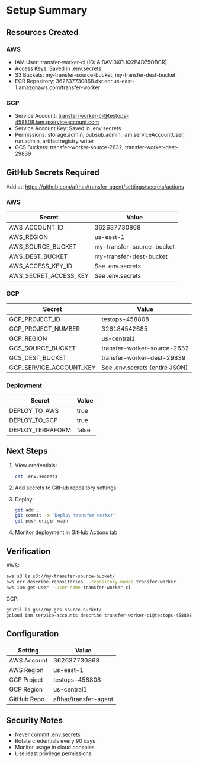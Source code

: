 # Setup Summary

## Resources Created

### AWS
- IAM User: transfer-worker-ci (ID: AIDAVI3XEUQ2P4D75OBCR)
- Access Keys: Saved in .env.secrets
- S3 Buckets: my-transfer-source-bucket, my-transfer-dest-bucket
- ECR Repository: 362637730868.dkr.ecr.us-east-1.amazonaws.com/transfer-worker

### GCP
- Service Account: transfer-worker-ci@testops-458808.iam.gserviceaccount.com
- Service Account Key: Saved in .env.secrets
- Permissions: storage.admin, pubsub.admin, iam.serviceAccountUser, run.admin, artifactregistry.writer
- GCS Buckets: transfer-worker-source-2632, transfer-worker-dest-29839

## GitHub Secrets Required

Add at: https://github.com/afthar/transfer-agent/settings/secrets/actions

### AWS

| Secret | Value |
|--------|-------|
| AWS_ACCOUNT_ID | 362637730868 |
| AWS_REGION | us-east-1 |
| AWS_SOURCE_BUCKET | my-transfer-source-bucket |
| AWS_DEST_BUCKET | my-transfer-dest-bucket |
| AWS_ACCESS_KEY_ID | See .env.secrets |
| AWS_SECRET_ACCESS_KEY | See .env.secrets |

### GCP

| Secret | Value |
|--------|-------|
| GCP_PROJECT_ID | testops-458808 |
| GCP_PROJECT_NUMBER | 326184542685 |
| GCP_REGION | us-central1 |
| GCS_SOURCE_BUCKET | transfer-worker-source-2632 |
| GCS_DEST_BUCKET | transfer-worker-dest-29839 |
| GCP_SERVICE_ACCOUNT_KEY | See .env.secrets (entire JSON) |

### Deployment

| Secret | Value |
|--------|-------|
| DEPLOY_TO_AWS | true |
| DEPLOY_TO_GCP | true |
| DEPLOY_TERRAFORM | false |

## Next Steps

1. View credentials:
   ```bash
   cat .env.secrets
   ```

2. Add secrets to GitHub repository settings

3. Deploy:
   ```bash
   git add .
   git commit -m "Deploy transfer worker"
   git push origin main
   ```

4. Monitor deployment in GitHub Actions tab

## Verification

AWS:
```bash
aws s3 ls s3://my-transfer-source-bucket/
aws ecr describe-repositories --repository-names transfer-worker
aws iam get-user --user-name transfer-worker-ci
```

GCP:
```bash
gsutil ls gs://my-gcs-source-bucket/
gcloud iam service-accounts describe transfer-worker-ci@testops-458808.iam.gserviceaccount.com
```

## Configuration

| Setting | Value |
|---------|-------|
| AWS Account | 362637730868 |
| AWS Region | us-east-1 |
| GCP Project | testops-458808 |
| GCP Region | us-central1 |
| GitHub Repo | afthar/transfer-agent |

## Security Notes

- Never commit .env.secrets
- Rotate credentials every 90 days
- Monitor usage in cloud consoles
- Use least privilege permissions
  
